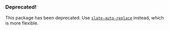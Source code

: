 
### Deprecated!

This package has been deprecated. Use [`slate-auto-replace`](https://github.com/ianstormtaylor/slate-plugins) instead, which is more flexible.
